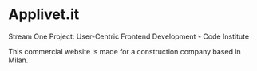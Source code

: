 # Applivet.it

Stream One Project: User-Centric Frontend Development - Code Institute

This commercial website is made for a construction company based in Milan. 
